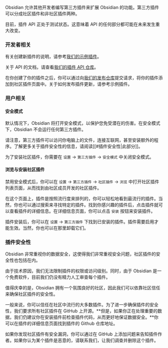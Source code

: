 Obsidian 允许其他开发者编写第三方插件来扩展 Obsidian 的功能。第三方插件可以分成社区插件和非社区插件两种。

目前，插件 API 正处于测试状态。这意味着 API 的任何部分都可能在未来发生重大改变。

### 开发者相关

有关创建新插件的说明，请参考[我们的示例插件](https://github.com/obsidianmd/obsidian-sample-plugin)。

关于 API 的文档，请查看[我们的插件 API 仓库](https://github.com/obsidianmd/obsidian-api)。

在你创建了你的插件之后，你可以通过向[我们的发布仓库](https://github.com/obsidianmd/obsidian-releases)提交请求，将你的插件添加到社区插件页面中。关于如何发布插件更新，请参考示例插件。

### 用户相关

#### 安全模式

默认情况下，Obsidian 将打开安全模式，以保护您免受潜在的伤害。在安全模式下，Obsidian 不会运行任何第三方插件。

请注意，第三方插件可以访问你电脑上的文件，连接互联网，甚至安装额外的程序。了解更多关于插件安全性的信息，请阅读[[#插件安全性|此部分]]。

为了安装社区插件，你需要在 `设置` -> `第三方插件` -> `安全模式` 中关闭安全模式。

#### 浏览与安装社区插件

禁用安全模式后，你可以在 `设置` -> `第三方插件` -> `社区插件` -> `浏览` 中打开社区插件列表页面，从而找到由社区成员开发的社区插件。

在这个页面上，插件是按照流行度来排列的，你可以轻松地看到最流行的插件。当然，你也可以通过搜索来寻找特定的插件。找到你感兴趣的插件后，点击插件就可以查看插件的详细信息。在详细信息页面，你可以点击 `安装` 按钮来安装插件。

插件安装后，你可以在 `设置` -> `第三方插件` 下找到已安装的插件。插件需要启用才能生效。当然，你也可以在那里卸载它们。

### 插件安全性

Obsidian 非常重视你的数据安全，这使得我们非常重视安全问题，社区插件的安全性也包括在内。

由于技术原因，我们无法限制插件的权限或访问级别。同时，由于 Obsidian 是一个免费软件，目前我们仍没有精力人工审查每个插件。

值得庆幸的是，Obsidian 拥有一个氛围良好的社区，因此我们可以依靠社区信任来确保社区插件的安全性。

一般来说，你可以信任在社区中流行的大多数插件。为了进一步确保插件的安全性，我们要求所有社区插件在 GitHub 上开源。**但是，如果你正在处理重要的数据，我们仍建议你在安装插件前检查插件代码，从而更好地保证数据安全。**你可以在插件的详细信息页面找到插件的 Github 仓库地址。

如果你发现社区插件有安全漏洞，你可以通过在 GitHub 上添加问题来告知插件作者。如果你认为某个插件是恶意的，请联系我们，让我们调查并删除这个插件。

